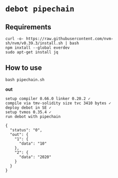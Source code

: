 # `debot pipechain`

## Requirements

```shell
curl -o- https://raw.githubusercontent.com/nvm-sh/nvm/v0.39.3/install.sh | bash
npm inxtall --global everdev
sudo apt-get install jq
```

## How to use

```shell
bash pipechain.sh
```

**out**
```shell
setup compiler 0.66.0 linker 0.20.2 ✓
compile via tmv-solidity size tvc 3410 bytes ✓
deploy debot in SE ✓
setup tvmos 0.35.4 ✓
run debot with pipechain

{
  "status": "0",
  "out": {
    "1": {
      "data": "10"
    },
    "2": {
      "data": "2020"
    }
  }
}
```
